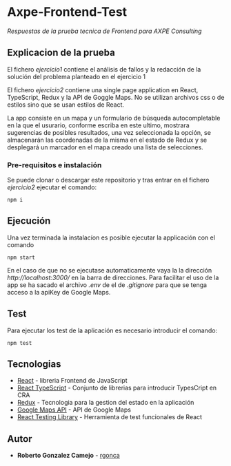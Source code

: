 # Axpe-Frontend-Test

_Respuestas de la prueba tecnica de Frontend para AXPE Consulting_
## Explicacion de la prueba

El fichero _ejercicio1_ contiene el análisis de fallos y la redacción de la solución del problema planteado en el ejercicio 1

El fichero _ejercicio2_ contiene una single page application en React, TypeScript, Redux y la API de Goggle Maps. No se utilizan archivos css o de estilos sino que se usan estilos de React. 

La app consiste en un mapa y un formulario de búsqueda autocompletable en la que el usurario, conforme escriba en este ultimo, mostrara sugerencias de posibles resultados, una vez seleccionada la opción, se almacenarán las coordenadas de la misma en el estado de Redux y se desplegará un marcador en el mapa creado una lista de selecciones.

### Pre-requisitos e instalación
Se puede clonar o descargar este repositorio y tras entrar en el fichero _ejercicio2_ ejecutar el comando:  

```
npm i
```

## Ejecución

Una vez terminada la instalacíon es posible ejecutar la applicación con el comando 

```
npm start
```
En el caso de que no se ejecutase automaticamente vaya la la dirección _http://localhost:3000/_ en la barra de direcciones.
Para facilitar el uso de la app se ha sacado el archivo _.env_ de el de _.gitignore_ para que se tenga acceso a la apiKey de Google Maps.
## Test

Para ejecutar los test de la aplicación es necesario introducir el comando:

```
npm test
```
## Tecnologias

* [React](https://create-react-app.dev/) - libreria Frontend de JavaScript
* [React TypeScript](https://create-react-app.dev/docs/adding-typescript/) - Conjunto de librerias para introducir TypesCript en CRA
* [Redux](https://redux.js.org/) - Tecnologia para la gestion del estado en la aplicación
* [Google Maps API](https://developers.google.com/maps) - API de Google Maps
* [React Testing Library](https://developers.google.com/maps) - Herramienta de test funcionales de React

## Autor

* **Roberto Gonzalez Camejo** - [rgonca](https://github.com/rgonca)
